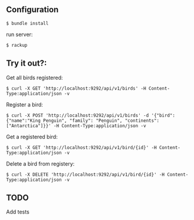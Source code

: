 ## Configuration

    $ bundle install

run server:

    $ rackup


## Try it out?:
    
  Get all birds registered:
    
    $ curl -X GET 'http://localhost:9292/api/v1/birds' -H Content-Type:application/json -v
 
  Register a bird:

    $ curl -X POST 'http://localhost:9292/api/v1/birds' -d '{"bird": {"name":"King Penguin", "family": "Penguin", "continents":["Antarctica"]}}' -H Content-Type:application/json -v

  Get a registered bird:

    $ curl -X GET 'http://localhost:9292/api/v1/bird/{id}' -H Content-Type:application/json -v

  Delete a bird from registery:

    $ curl -X DELETE 'http://localhost:9292/api/v1/bird/{id}' -H Content-Type:application/json -v

## TODO

Add tests